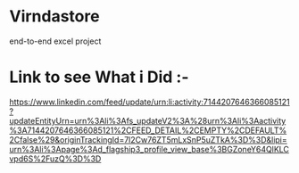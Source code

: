 # Virndastore
end-to-end excel project
# Link to see What i Did :- 
https://www.linkedin.com/feed/update/urn:li:activity:7144207646366085121?updateEntityUrn=urn%3Ali%3Afs_updateV2%3A%28urn%3Ali%3Aactivity%3A7144207646366085121%2CFEED_DETAIL%2CEMPTY%2CDEFAULT%2Cfalse%29&originTrackingId=7l2Cw76ZT5mLxSnP5uZTkA%3D%3D&lipi=urn%3Ali%3Apage%3Ad_flagship3_profile_view_base%3BGZoneY64QlKLCvpd6S%2FuzQ%3D%3D
